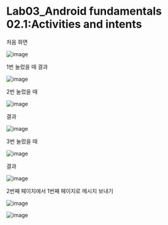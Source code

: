# Lab03_Android fundamentals 02.1:Activities and intents

처음 화면 

![image](https://user-images.githubusercontent.com/70693435/124627636-b19be780-deba-11eb-8fd7-6b1d196590a6.png)

1번 눌렀을 때 결과

![image](https://user-images.githubusercontent.com/70693435/124627694-bcef1300-deba-11eb-8f22-6bcedf07b8c5.png)

2번 눌렀을 때

![image](https://user-images.githubusercontent.com/70693435/124627795-cf694c80-deba-11eb-84e1-66bc7add6c77.png)

결과

![image](https://user-images.githubusercontent.com/70693435/124627846-da23e180-deba-11eb-9785-d6f4b38e3167.png)

3번 눌렀을 때

![image](https://user-images.githubusercontent.com/70693435/124627927-eb6cee00-deba-11eb-92bb-25029e4c6c8c.png)

결과

![image](https://user-images.githubusercontent.com/70693435/124628736-bca34780-debb-11eb-8370-ae003878e166.png)


2번째 페이지에서 1번째 페이지로 메시지 보내기 

![image](https://user-images.githubusercontent.com/70693435/124628420-69c99000-debb-11eb-8105-8493fd23ad89.png)

![image](https://user-images.githubusercontent.com/70693435/124628466-75b55200-debb-11eb-862c-55feb3520fd4.png)

